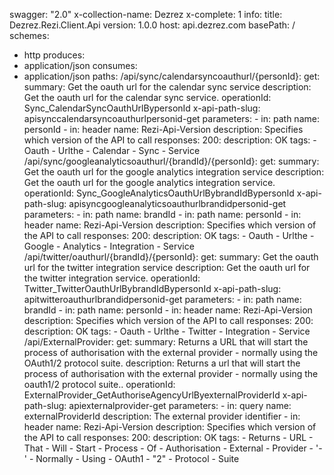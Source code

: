 swagger: "2.0"
x-collection-name: Dezrez
x-complete: 1
info:
  title: Dezrez.Rezi.Client.Api
  version: 1.0.0
host: api.dezrez.com
basePath: /
schemes:
- http
produces:
- application/json
consumes:
- application/json
paths:
  /api/sync/calendarsyncoauthurl/{personId}:
    get:
      summary: Get the oauth url for the calendar sync service
      description: Get the oauth url for the calendar sync service.
      operationId: Sync_CalendarSyncOauthUrlBypersonId
      x-api-path-slug: apisynccalendarsyncoauthurlpersonid-get
      parameters:
      - in: path
        name: personId
      - in: header
        name: Rezi-Api-Version
        description: Specifies which version of the API to call
      responses:
        200:
          description: OK
      tags:
      - Oauth
      - Urlthe
      - Calendar
      - Sync
      - Service
  /api/sync/googleanalyticsoauthurl/{brandId}/{personId}:
    get:
      summary: Get the oauth url for the google analytics integration service
      description: Get the oauth url for the google analytics integration service.
      operationId: Sync_GoogleAnalyticsOauthUrlBybrandIdBypersonId
      x-api-path-slug: apisyncgoogleanalyticsoauthurlbrandidpersonid-get
      parameters:
      - in: path
        name: brandId
      - in: path
        name: personId
      - in: header
        name: Rezi-Api-Version
        description: Specifies which version of the API to call
      responses:
        200:
          description: OK
      tags:
      - Oauth
      - Urlthe
      - Google
      - Analytics
      - Integration
      - Service
  /api/twitter/oauthurl/{brandId}/{personId}:
    get:
      summary: Get the oauth url for the twitter integration service
      description: Get the oauth url for the twitter integration service.
      operationId: Twitter_TwitterOauthUrlBybrandIdBypersonId
      x-api-path-slug: apitwitteroauthurlbrandidpersonid-get
      parameters:
      - in: path
        name: brandId
      - in: path
        name: personId
      - in: header
        name: Rezi-Api-Version
        description: Specifies which version of the API to call
      responses:
        200:
          description: OK
      tags:
      - Oauth
      - Urlthe
      - Twitter
      - Integration
      - Service
  /api/ExternalProvider:
    get:
      summary: Returns a URL that will start the process of authorisation with the
        external provider - normally using the OAuth1/2 protocol suite.
      description: Returns a url that will start the process of authorisation with
        the external provider - normally using the oauth1/2 protocol suite..
      operationId: ExternalProvider_GetAuthoriseAgencyUrlByexternalProviderId
      x-api-path-slug: apiexternalprovider-get
      parameters:
      - in: query
        name: externalProviderId
        description: The external provider identifier
      - in: header
        name: Rezi-Api-Version
        description: Specifies which version of the API to call
      responses:
        200:
          description: OK
      tags:
      - Returns
      - URL
      - That
      - Will
      - Start
      - Process
      - Of
      - Authorisation
      - External
      - Provider
      - '-'
      - Normally
      - Using
      - OAuth1
      - "2"
      - Protocol
      - Suite